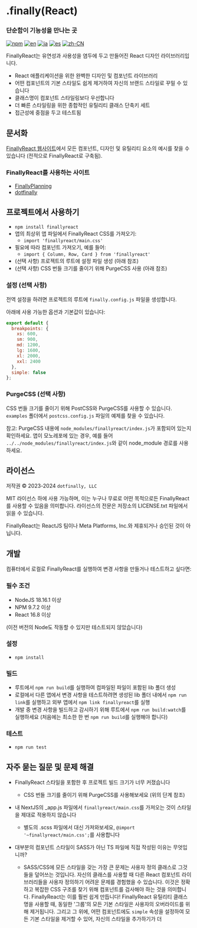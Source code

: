 # .finally(React)

### 단순함이 기능성을 만나는 곳

[![npm](https://img.shields.io/npm/v/finallyreact.svg?color=005711)](https://www.npmjs.com/package/finallyreact)
[![en](https://img.shields.io/badge/lang-English-green?color=1a5296)](https://github.com/dotfinally/finallyreact/blob/main/README.md)
[![ja](https://img.shields.io/badge/lang-Japanese-green?color=1a5296)](https://github.com/dotfinally/finallyreact/blob/main/translated-md/README.ja.md)
[![es](https://img.shields.io/badge/lang-Spanish-green?color=1a5296)](https://github.com/dotfinally/finallyreact/blob/main/translated-md/README.es.md)
[![zh-CN](https://img.shields.io/badge/lang-Simplified--Chinese-green?color=1a5296)](https://github.com/dotfinally/finallyreact/blob/main/translated-md/README.zh-CN.md)

FinallyReact는 유연성과 사용성을 염두에 두고 만들어진 React 디자인 라이브러리입니다.

- React 애플리케이션을 위한 완벽한 디자인 및 컴포넌트 라이브러리
- 어떤 컴포넌트의 기본 스타일도 쉽게 제거하여 자신의 브랜드 스타일로 꾸밀 수 있습니다
- 클래스명이 컴포넌트 스타일링보다 우선합니다
- 더 빠른 스타일링을 위한 종합적인 유틸리티 클래스 단축키 세트
- 접근성에 중점을 두고 테스트됨

## 문서화

[FinallyReact 웹사이트](https://finallyreact.com)에서 모든 컴포넌트, 디자인 및 유틸리티 요소의 예시를 찾을 수 있습니다 (전적으로 FinallyReact로 구축됨).

### FinallyReact를 사용하는 사이트
- [FinallyPlanning](https://finallyplanning.com)
- [dotfinally](https://dotfinally.com)

## 프로젝트에서 사용하기

- `npm install finallyreact`
- 앱의 최상위 앱 파일에서 FinallyReact CSS를 가져오기:
  - `import 'finallyreact/main.css'`
- 필요에 따라 컴포넌트 가져오기, 예를 들어:
  - `import { Column, Row, Card } from 'finallyreact'`
- (선택 사항) 프로젝트의 루트에 설정 파일 생성 (아래 참조)
- (선택 사항) CSS 번들 크기를 줄이기 위해 PurgeCSS 사용 (아래 참조)

### 설정 (선택 사항)

전역 설정을 하려면 프로젝트의 루트에 `finally.config.js` 파일을 생성합니다.

아래에 사용 가능한 옵션과 기본값이 있습니다:

```js
export default {
  breakpoints: {
    xs: 600,
    sm: 900,
    md: 1200,
    lg: 1600,
    xl: 2000,
    xxl: 2400
  },
  simple: false
};
```

### PurgeCSS (선택 사항)

CSS 번들 크기를 줄이기 위해 PostCSS와 PurgeCSS를 사용할 수 있습니다.
`examples` 폴더에서 `postcss.config.js` 파일의 예제를 찾을 수 있습니다.

참고: PurgeCSS 내용에 `node_modules/finallyreact/index.js`가 포함되어 있는지 확인하세요. 앱이 모노레포에 있는 경우, 예를 들어 `../../node_modules/finallyreact/index.js`와 같이 node_module 경로를 사용하세요.

## 라이선스

저작권 © 2023-2024 `dotfinally, LLC`

MIT 라이선스 하에 사용 가능하며, 이는 누구나 무료로 어떤 목적으로든 FinallyReact를 사용할 수 있음을 의미합니다. 라이선스의 전문은 저장소의 LICENSE.txt 파일에서 읽을 수 있습니다.

FinallyReact는 ReactJS 팀이나 Meta Platforms, Inc.와 제휴되거나 승인된 것이 아닙니다.

## 개발

컴퓨터에서 로컬로 FinallyReact를 실행하여 변경 사항을 만들거나 테스트하고 싶다면:

### 필수 조건

- NodeJS 18.16.1 이상
- NPM 9.7.2 이상
- React 16.8 이상

(이전 버전의 Node도 작동할 수 있지만 테스트되지 않았습니다)

### 설정

- `npm install`

### 빌드

- 루트에서 `npm run build`를 실행하여 컴파일된 파일이 포함된 lib 폴더 생성
- 로컬에서 다른 앱에서 변경 사항을 테스트하려면 생성된 lib 폴더 내에서 `npm run link`를 실행하고 외부 앱에서 `npm link finallyreact`를 실행
- 개발 중 변경 사항을 빌드하고 감시하기 위해 루트에서 `npm run build:watch`를 실행하세요 (처음에는 최소한 한 번 `npm run build`를 실행해야 합니다)

### 테스트

- `npm run test`

## 자주 묻는 질문 및 문제 해결

- FinallyReact 스타일을 포함한 후 프로젝트 빌드 크기가 너무 커졌습니다

  - CSS 번들 크기를 줄이기 위해 PurgeCSS를 사용해보세요 (위의 단계 참조)

- 내 NextJS의 \_app.js 파일에서 `finallyreact/main.css`를 가져오는 것이 스타일을 제대로 적용하지 않습니다

  - 별도의 .scss 파일에서 대신 가져와보세요, `@import '~finallyreact/main.css';`를 사용합니다

- 대부분의 컴포넌트 스타일이 SASS가 아닌 TS 파일에 직접 작성된 이유는 무엇입니까?
  - SASS/CSS에 모든 스타일을 갖는 가장 큰 문제는 사용자 정의 클래스로 그것들을 덮어쓰는 것입니다. 자신의 클래스를 사용할 때 다른 React 컴포넌트 라이브러리들을 사용자 정의하기 어려운 문제를 경험했을 수 있습니다. 이것은 정확하고 복잡한 CSS 구조를 찾기 위해 컴포넌트를 검사해야 하는 것을 의미합니다. FinallyReact는 이를 훨씬 쉽게 만듭니다! FinallyReact 유틸리티 클래스명을 사용할 때, 동일한 '그룹'의 모든 기본 스타일은 사용자의 오버라이드를 위해 제거됩니다. 그리고 그 위에, 어떤 컴포넌트에도 `simple` 속성을 설정하여 모든 기본 스타일을 제거할 수 있어, 자신의 스타일을 추가하기가 더
